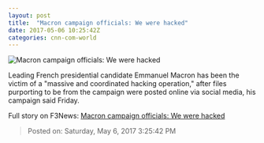 ```yaml
---
layout: post
title:  "Macron campaign officials: We were hacked"
date: 2017-05-06 10:25:42Z
categories: cnn-com-world
---
```


![Macron campaign officials: We were hacked](http://i2.cdn.cnn.com/cnnnext/dam/assets/170503084511-macron-thumb-2-super-tease.jpg)

Leading French presidential candidate Emmanuel Macron has been the victim of a "massive and coordinated hacking operation," after files purporting to be from the campaign were posted online via social media, his campaign said Friday.


Full story on F3News: [Macron campaign officials: We were hacked](http://www.f3nws.com/n/bhyKzG)

> Posted on: Saturday, May 6, 2017 3:25:42 PM
